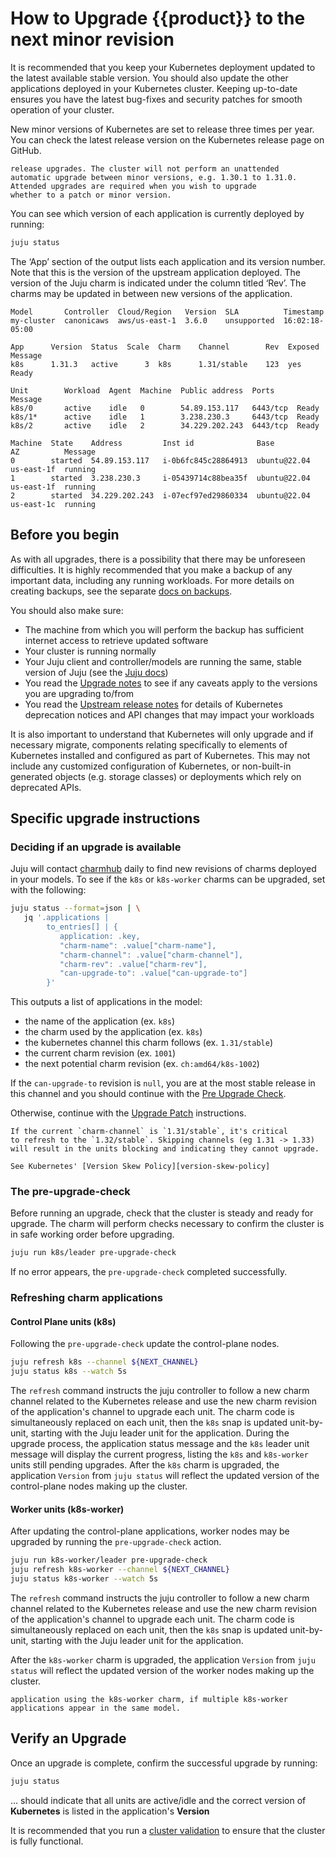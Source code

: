 # How to Upgrade {{product}} to the next minor revision

It is recommended that you keep your Kubernetes deployment
updated to the latest available stable version. You should
also update the other applications deployed in your Kubernetes
cluster. Keeping up-to-date ensures you have the latest bug-fixes
and security patches for smooth operation of your cluster.

New minor versions of Kubernetes are set to release three
times per year. You can check the latest release version
on the Kubernetes release page on GitHub.

```{note} Kubernetes will not automatically handle minor
release upgrades. The cluster will not perform an unattended
automatic upgrade between minor versions, e.g. 1.30.1 to 1.31.0.
Attended upgrades are required when you wish to upgrade
whether to a patch or minor version.
```

You can see which version of each application is currently deployed by running:

<!-- markdownlint-disable -->
```sh
juju status
```
<!-- markdownlint-restore -->

The ‘App’ section of the output lists each application and its
version number. Note that this is the version of the upstream
application deployed. The version of the Juju charm is indicated
under the column titled ‘Rev’. The charms may be updated in
between new versions of the application.

<!-- markdownlint-disable -->
```
Model       Controller  Cloud/Region   Version  SLA          Timestamp
my-cluster  canonicaws  aws/us-east-1  3.6.0    unsupported  16:02:18-05:00

App      Version  Status  Scale  Charm    Channel        Rev  Exposed  Message
k8s      1.31.3   active      3  k8s      1.31/stable    123  yes      Ready

Unit        Workload  Agent  Machine  Public address  Ports     Message
k8s/0       active    idle   0        54.89.153.117   6443/tcp  Ready
k8s/1*      active    idle   1        3.238.230.3     6443/tcp  Ready
k8s/2       active    idle   2        34.229.202.243  6443/tcp  Ready

Machine  State    Address         Inst id              Base          AZ          Message
0        started  54.89.153.117   i-0b6fc845c28864913  ubuntu@22.04  us-east-1f  running
1        started  3.238.230.3     i-05439714c88bea35f  ubuntu@22.04  us-east-1f  running
2        started  34.229.202.243  i-07ecf97ed29860334  ubuntu@22.04  us-east-1c  running
```
<!-- markdownlint-restore -->


## Before you begin

As with all upgrades, there is a possibility that there may be
unforeseen difficulties. It is highly recommended that you make
a backup of any important data, including any running workloads.
For more details on creating backups, see the separate
[docs on backups][backup-restore].


You should also make sure:

* The machine from which you will perform the backup has sufficient
  internet access to retrieve updated software
* Your cluster is running normally
* Your Juju client and controller/models are running the same,
  stable version of Juju (see the [Juju docs][juju-docs])
* You read the [Upgrade notes][upgrade-notes] to see if any
  caveats apply to the versions you are upgrading to/from
* You read the [Upstream release notes][upstream-notes] for details
  of Kubernetes deprecation notices and API changes that may impact
  your workloads


It is also important to understand that Kubernetes will only 
upgrade and if necessary migrate, components relating specifically
to elements of Kubernetes installed and configured as part of Kubernetes.
This may not include any customized configuration of Kubernetes,
or non-built-in generated objects (e.g. storage classes) or deployments which
rely on deprecated APIs.

## Specific upgrade instructions

### Deciding if an upgrade is available

Juju will contact [charmhub] daily to find new revisions of charms
deployed in your models. To see if the `k8s` or `k8s-worker` charms 
can be upgraded, set with the following:

```sh
juju status --format=json | \
   jq '.applications | 
        to_entries[] | {
           application: .key,
           "charm-name": .value["charm-name"],
           "charm-channel": .value["charm-channel"],
           "charm-rev": .value["charm-rev"],
           "can-upgrade-to": .value["can-upgrade-to"]
        }'
```

This outputs a list of applications in the model:
* the name of the application (ex. `k8s`)
* the charm used by the application (ex. `k8s`)
* the kubernetes channel this charm follows (ex. `1.31/stable`)
* the current charm revision  (ex. `1001`)
* the next potential charm revision (ex. `ch:amd64/k8s-1002`)

If the `can-upgrade-to` revision is `null`, you are at the most
stable release in this channel and you should continue with the
[Pre Upgrade Check](#the-pre-upgrade-check).

Otherwise, continue with the [Upgrade Patch](upgrade-patch) instructions.


```{caution} Only update the charm to the next minor version.
If the current `charm-channel` is `1.31/stable`, it's critical
to refresh to the `1.32/stable`. Skipping channels (eg 1.31 -> 1.33)
will result in the units blocking and indicating they cannot upgrade.

See Kubernetes' [Version Skew Policy][version-skew-policy]
```

### The pre-upgrade-check

Before running an upgrade, check that the cluster is
steady and ready for upgrade. The charm will perform checks 
necessary to confirm the cluster is in safe working order before
upgrading.

```sh
juju run k8s/leader pre-upgrade-check
```

If no error appears, the `pre-upgrade-check` completed successfully.

### Refreshing charm applications

#### Control Plane units (k8s)

Following the `pre-upgrade-check` update the control-plane nodes.

```sh
juju refresh k8s --channel ${NEXT_CHANNEL}
juju status k8s --watch 5s
```

The `refresh` command instructs the juju controller to follow a new
charm channel related to the Kubernetes release and use the new charm
revision of the application's channel to upgrade each unit. The
charm code is simultaneously replaced on each unit, then the `k8s`
snap is updated unit-by-unit, starting with the Juju leader unit for the
application.
During the upgrade process, the application status message and the `k8s` leader
unit message will display the current progress, listing the `k8s` and
`k8s-worker` units still pending upgrades.
After the `k8s` charm is upgraded, the application `Version` from `juju status`
will reflect the updated version of the control-plane nodes making up the cluster.

#### Worker units (k8s-worker)

After updating the control-plane applications, worker nodes may be upgraded
by running the `pre-upgrade-check` action.

```sh
juju run k8s-worker/leader pre-upgrade-check
juju refresh k8s-worker --channel ${NEXT_CHANNEL}
juju status k8s-worker --watch 5s
```

The `refresh` command instructs the juju controller to follow a new
charm channel related to the Kubernetes release and use the new charm
revision of the application's channel to upgrade each unit. The
charm code is simultaneously replaced on each unit, then the `k8s`
snap is updated unit-by-unit, starting with the Juju leader unit for the
application.

After the `k8s-worker` charm is upgraded, the application `Version` from `juju status`
will reflect the updated version of the worker nodes making up the cluster.

```{note} Repeat [this section](#worker-units-k8s-worker) for every
application using the k8s-worker charm, if multiple k8s-worker
applications appear in the same model.
```

## Verify an Upgrade

Once an upgrade is complete, confirm the successful upgrade by running:

<!-- markdownlint-disable -->
```sh
juju status
```
<!-- markdownlint-restore -->

... should indicate that all units are active/idle and the correct
version of **Kubernetes** is listed in the application's **Version**

It is recommended that you run a [cluster validation][cluster-validation]
to ensure that the cluster is fully functional.

<!-- LINKS -->

[backup-restore]:      ../../snap/howto/backup-restore
[charmhub]:            https://charmhub.io/k8s
[cluster-validation]:  ./validate
[juju-docs]:           https://juju.is/docs/juju/upgrade-models
[release-notes]:       ../reference/releases
[upgrade-notes]:       ../reference/upgrade-notes
[upgrade-patch]:       ./upgrade-patch
[upstream-notes]:      https://github.com/kubernetes/kubernetes/blob/master/CHANGELOG/CHANGELOG-1.31.md#deprecation
[version-skew-policy]: https://kubernetes.io/releases/version-skew-policy/
